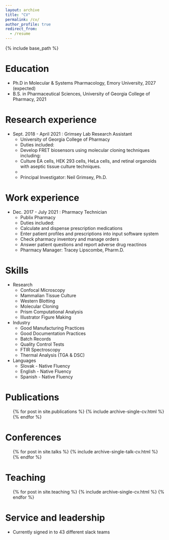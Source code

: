 ```yaml
---
layout: archive
title: "CV"
permalink: /cv/
author_profile: true
redirect_from:
  - /resume
---
```


{% include base_path %}

Education
======
* Ph.D in Molecular & Systems Pharmacology, Emory University, 2027 (expected)
* B.S. in Pharmaceutical Sciences, University of Georgia College of Pharmacy, 2021

Research experience
======
* Sept. 2018 - April 2021 : Grimsey Lab Research Assistant
  * University of Georgia College of Pharmacy
  * Duties included:
  *   Develop FRET biosensors using molecular cloning techniques including:
  *   Culture EA cells, HEK 293 cells, HeLa cells, and retinal organoids with aseptic tissue culture techniques.
  *   
  * Principal Investigator: Neil Grimsey, Ph.D.

Work experience
======
* Dec. 2017 - July 2021 : Pharmacy Technician
  * Publix Pharmacy
  * Duties included: 
  *   Calculate and dispense prescription medications
  *   Enter patient profiles and prescriptions into input software system
  *   Check pharmacy inventory and manage orders
  *   Answer patient questions and report adverse drug reactinos
  * Pharmacy Manager: Tracey Lipscombe, Pharm.D.
  
Skills
======
* Research
  * Confocal Microscopy
  * Mammalian Tissue Culture
  * Western Blotting
  * Molecular Cloning
  * Prism Computational Analysis
  * Illustrator Figure Making
* Industry
  * Good Manufacturing Practices
  * Good Documentation Practices
  * Batch Records
  * Quality Control Tests
  * FTIR Spectroscopy
  * Thermal Analysis (TGA & DSC)
* Languages
  * Slovak - Native Fluency
  * English - Native Fluency
  * Spanish - Native Fluency

Publications
======
  <ul>{% for post in site.publications %}
    {% include archive-single-cv.html %}
  {% endfor %}</ul>
  
Conferences
======
  <ul>{% for post in site.talks %}
    {% include archive-single-talk-cv.html %}
  {% endfor %}</ul>
  
Teaching
======
  <ul>{% for post in site.teaching %}
    {% include archive-single-cv.html %}
  {% endfor %}</ul>
  
Service and leadership
======
* Currently signed in to 43 different slack teams
